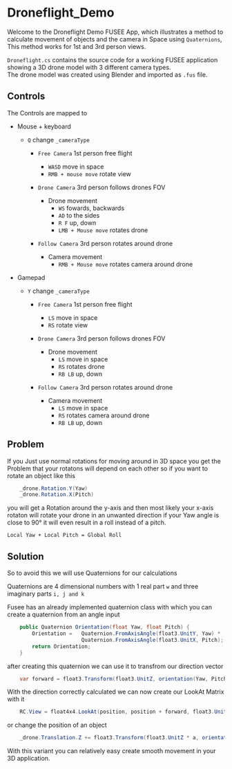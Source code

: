 # Droneflight_Demo

Welcome to the Droneflight Demo FUSEE App, which illustrates a method to calculate movement of objects and the camera in Space using `Quaternions`, This method works for 1st and 3rd person views.

`Droneflight.cs` contains the source code for a working FUSEE application showing 
a 3D drone model with 3 different camera types.  
The drone model was created using Blender and imported as `.fus` file. 

## Controls

The Controls are mapped to

* Mouse + keyboard
	* `Q` change `_cameraType`
		* `Free Camera` 1st person free flight
			* `WASD` move in space
			* `RMB + mouse move` rotate view
		
		* `Drone Camera` 3rd person follows drones FOV
			* Drone movement
				* `WS` fowards, backwards
				* `AD` to the sides
				* `R F` up, down
				* `LMB + Mouse move` rotates drone

		* `Follow Camera` 3rd person rotates around drone
			* Camera movement
				* `RMB + Mouse move` rotates camera around drone
			
* Gamepad
	* `Y` change `_cameraType`
		* `Free Camera` 1st person free flight
			* `LS` move in space
			* `RS` rotate view
		
		* `Drone Camera` 3rd person follows drones FOV
			* Drone movement
				* `LS` move in space
				* `RS` rotates drone
				* `RB LB` up, down

		* `Follow Camera` 3rd person rotates around drone
			* Camera movement
				* `LS` move in space
				* `RS` rotates camera around drone
				* `RB LB` up, down


## Problem

If you Just use normal rotations for moving around in 3D space you get the Problem that your rotatons   will depend on each other so if you want to rotate an object like this 

```cs
	_drone.Rotation.Y(Yaw)
	_drone.Rotation.X(Pitch)
```
you will get a Rotation around the y-axis and then most likely your x-axis rotaton will rotate your drone in an unwanted direction if your Yaw angle is close to 90° it will even result in a roll instead of a pitch.

`Local Yaw + Local Pitch = Global Roll`

## Solution

So to avoid this we will use Quaternions for our calculations  

Quaternions are 4 dimensional numbers with 1 real part `w` and three imaginary parts `i, j and k`

Fusee has an already implemented quaternion class with which you can create a quaternion from an angle input

```cs
	public Quaternion Orientation(float Yaw, float Pitch) { 
		Orientation = 	Quaternion.FromAxisAngle(float3.UnitY, Yaw) *
	               		Quaternion.FromAxisAngle(float3.UnitX, Pitch);
	    return Orientation;
	}
```

after creating this quaternion we can use it to transfrom our direction vector

```cs
	var forward = float3.Transform(float3.UnitZ, orientation(Yaw, Pitch));
```

With the direction correctly calculated we can now create our LookAt Matrix with it

```cs
	RC.View = float4x4.LookAt(position, position + forward, float3.UnitY);
```

or change the position of an object

```cs
	_drone.Translation.Z += float3.Transform(float3.UnitZ * a, orientation(Yaw, Pitch));
```

With this variant you can relatively easy create smooth movement in your 3D application.
